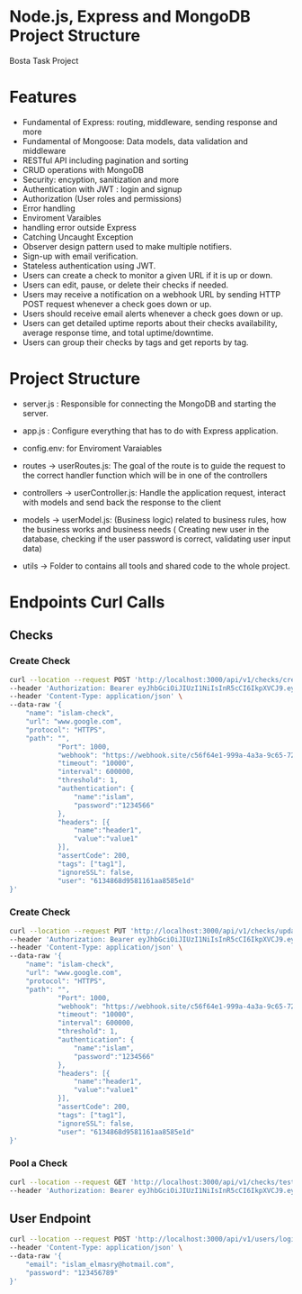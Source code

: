 # Node.js, Express and MongoDB Project Structure 
Bosta Task Project

# Features
- Fundamental of Express: routing, middleware, sending response and more
- Fundamental of Mongoose: Data models, data validation and middleware
- RESTful API including pagination and sorting
- CRUD operations with MongoDB
- Security: encyption, sanitization and more
- Authentication with JWT : login and signup
- Authorization (User roles and permissions)
- Error handling
- Enviroment Varaibles
- handling error outside Express
- Catching Uncaught Exception
- Observer design pattern used to make multiple notifiers.
- Sign-up with email verification.
- Stateless authentication using JWT.
- Users can create a check to monitor a given URL if it is up or down.
- Users can edit, pause, or delete their checks if needed.
- Users may receive a notification on a webhook URL by sending HTTP POST request whenever a check goes down or up.
- Users should receive email alerts whenever a check goes down or up.
- Users can get detailed uptime reports about their checks availability, average response time, and total uptime/downtime.
- Users can group their checks by tags and get reports by tag.
# Project Structure
- server.js : Responsible for connecting the MongoDB and starting the server.
- app.js : Configure everything that has to do with Express application. 
- config.env: for Enviroment Varaiables
- routes -> userRoutes.js: The goal of the route is to guide the request to the correct handler function which will be in one of the controllers
- controllers -> userController.js: Handle the application request, interact with models and send back the response to the client 
- models -> userModel.js: (Business logic) related to business rules, how the business works and business needs ( Creating new user in the database, checking if the user password is correct, validating user input data)

- utils -> Folder to contains all tools and shared code to the whole project.


# Endpoints Curl Calls

## Checks

### Create Check
```bash
curl --location --request POST 'http://localhost:3000/api/v1/checks/createCheck' \
--header 'Authorization: Bearer eyJhbGciOiJIUzI1NiIsInR5cCI6IkpXVCJ9.eyJpZCI6IjYxMzQ4NjhkOTU4MTE2MWFhODU4NWUxZCIsImVtYWlsIjoiaXNsYW1fZWxtYXNyeUBob3RtYWlsLmNvbSIsImlhdCI6MTYzMDgzMjMxMSwiZXhwIjoxNjMzNDI0MzExfQ.FtZG7blVSxPjEFtwIhvk0MuI6NAD9n8c81jiBhMMrAM' \
--header 'Content-Type: application/json' \
--data-raw '{
    "name": "islam-check",
    "url": "www.google.com",
    "protocol": "HTTPS",
    "path": "",
            "Port": 1000,
            "webhook": "https://webhook.site/c56f64e1-999a-4a3a-9c65-721f613d1e9f",
            "timeout": "10000",
            "interval": 600000,
            "threshold": 1,
            "authentication": {
                "name":"islam",
                "password":"1234566"
            },
            "headers": [{
                "name":"header1",
                "value":"value1"
            }],
            "assertCode": 200,
            "tags": ["tag1"],
            "ignoreSSL": false,
            "user": "6134868d9581161aa8585e1d"
}'
```


### Create Check
```bash
curl --location --request PUT 'http://localhost:3000/api/v1/checks/updatecheck?id=613270a3a4f1942c24a29f9b' \
--header 'Authorization: Bearer eyJhbGciOiJIUzI1NiIsInR5cCI6IkpXVCJ9.eyJpZCI6IjYxMzQ4NjhkOTU4MTE2MWFhODU4NWUxZCIsImVtYWlsIjoiaXNsYW1fZWxtYXNyeUBob3RtYWlsLmNvbSIsImlhdCI6MTYzMDgzMjMxMSwiZXhwIjoxNjMzNDI0MzExfQ.FtZG7blVSxPjEFtwIhvk0MuI6NAD9n8c81jiBhMMrAM' \
--header 'Content-Type: application/json' \
--data-raw '{
    "name": "islam-check",
    "url": "www.google.com",
    "protocol": "HTTPS",
    "path": "",
            "Port": 1000,
            "webhook": "https://webhook.site/c56f64e1-999a-4a3a-9c65-721f613d1e9f",
            "timeout": "10000",
            "interval": 600000,
            "threshold": 1,
            "authentication": {
                "name":"islam",
                "password":"1234566"
            },
            "headers": [{
                "name":"header1",
                "value":"value1"
            }],
            "assertCode": 200,
            "tags": ["tag1"],
            "ignoreSSL": false,
            "user": "6134868d9581161aa8585e1d"
}'
```


### Pool a Check
```bash
curl --location --request GET 'http://localhost:3000/api/v1/checks/test?id=613489ad9581161aa8585e1f' \
--header 'Authorization: Bearer eyJhbGciOiJIUzI1NiIsInR5cCI6IkpXVCJ9.eyJpZCI6IjYxMzQ4NjhkOTU4MTE2MWFhODU4NWUxZCIsImVtYWlsIjoiaXNsYW1fZWxtYXNyeUBob3RtYWlsLmNvbSIsImlhdCI6MTYzMDgzMjMxMSwiZXhwIjoxNjMzNDI0MzExfQ.FtZG7blVSxPjEFtwIhvk0MuI6NAD9n8c81jiBhMMrAM'
```

## User Endpoint

``` bash
curl --location --request POST 'http://localhost:3000/api/v1/users/login' \
--header 'Content-Type: application/json' \
--data-raw '{
    "email": "islam_elmasry@hotmail.com",
    "password": "123456789"
}'
```
